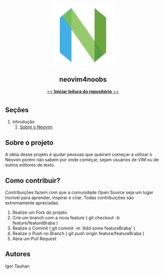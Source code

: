 <p align="center">
  <img src="./images/nvim-icon.png" height="200" width="200">
</p>

<p align="center">
  <h2 align="center">neovim4noobs</h2>
</p>

<p align="center">
  <a href="/docs/01-introducao/sobre-o-neovim.md"><< <strong>Iniciar leitura do repositório</strong> >></a>
</p>

#

## Seções

1. Introdução
    1. [Sobre o Neovim](docs/01-introducao/sobre-o-neovim.md)

## Sobre o projeto

A idéia desse projeto é ajudar pessoas que queiram começar a utilizar o Neovim porém não sabem por onde começar, sejam usuários de VIM ou de outros editores de texto.

## Como contribuir?

Contribuições fazem com que a comunidade Open Source seja um lugar incrível para aprender, inspirar e criar. Todas contribuições são extremamente apreciadas

1. Realize um Fork do projeto
2. Crie um branch com a nova feature ( git checkout -b feature/featureBraba )
3. Realize o Commit ( git commit -m 'Add some featureBraba' )
4. Realize o Push no Branch ( git push origin feature/featureBraba )
5. Abra um Pull Request

## Autores

Igor Tauhan
